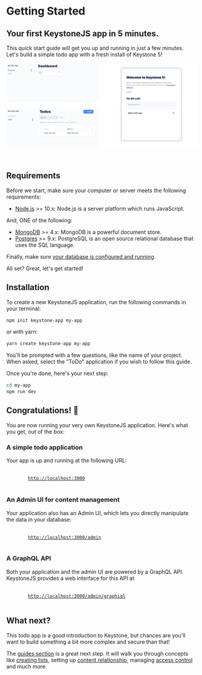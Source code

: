 <!--[meta]
section: quick-start
title: Getting Started
order: 1
slug: /quick-start/
[meta]-->

# Getting Started

## Your first KeystoneJS app in 5 minutes.

This quick start guide will get you up and running in just a few minutes. Let's build a simple todo app with a fresh install of Keystone 5!

![Screenshot of KeystoneJS Todo App](./img/to-do-app-example.png)

<br/>

## Requirements

Before we start, make sure your computer or server meets the following requirements:

- [Node.js](https://nodejs.org/) >= 10.x: Node.js is a server platform which runs JavaScript.

And, ONE of the following:

- [MongoDB](https://www.mongodb.com/) >= 4.x: MongoDB is a powerful document store.
- [Postgres](https://www.postgresql.org) >= 9.x: PostgreSQL is an open source relational database that uses the SQL language.

Finally, make sure [your database is configured and running](/quick-start/adapters).

All set? Great, let's get started!

## Installation

To create a new KeystoneJS application, run the following commands in your terminal:

```sh
npm init keystone-app my-app
```

or with yarn:

```sh
yarn create keystone-app my-app
```

You'll be prompted with a few questions, like the name of your project. When asked, select the "ToDo" application if you wish to follow this guide.

Once you're done, here's your next step:

```sh
cd my-app
npm run dev
```

## Congratulations! 🎉

You are now running your very own KeystoneJS application. Here's what you get, out of the box:

### A simple todo application

Your app is up and running at the following URL:

<pre>
	<code>
		<a href="http://localhost:3000">http://localhost:3000</a>
	</code>
</pre>

### An Admin UI for content management

Your application also has an Admin UI, which lets you directly manipulate the data in your database:

<pre>
	<code>
		<a href="http://localhost:3000/admin/">http://localhost:3000/admin</a>
	</code>
</pre>

### A GraphQL API

Both your application and the admin UI are powered by a GraphQL API.
KeystoneJS provides a web interface for this API at

<pre>
	<code>
		<a href="http://localhost:3000/admin/graphiql">http://localhost:3000/admin/graphiql</a>
	</code>
</pre>

## What next?

This todo app is a good introduction to Keystone, but chances are you'll want to build something a bit more complex and secure than that!

The [guides section](/guides) is a great next step. It will walk you through concepts like [creating lists](/guides/add-lists), setting up [content relationship](/guides/relationships), managing [access control](/guides/access-control) and much more.
